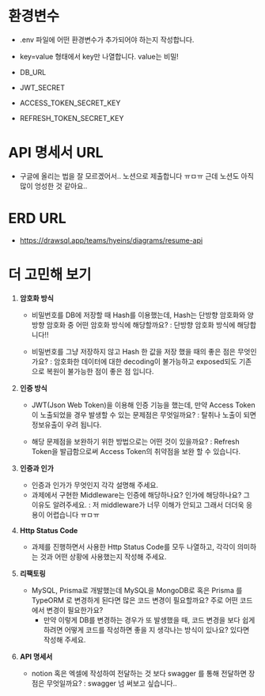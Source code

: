 # 환경변수

- .env 파일에 어떤 환경변수가 추가되어야 하는지 작성합니다.
- key=value 형태에서 key만 나열합니다. value는 비밀!

- DB_URL
- JWT_SECRET
- ACCESS_TOKEN_SECRET_KEY
- REFRESH_TOKEN_SECRET_KEY

# API 명세서 URL

- 구글에 올리는 법을 잘 모르겠어서.. 노션으로 제출합니다 ㅠㅁㅠ 근데 노션도 아직 많이 엉성한 것 같아요..

# ERD URL

- https://drawsql.app/teams/hyeins/diagrams/resume-api

# 더 고민해 보기

1. **암호화 방식**

   - 비밀번호를 DB에 저장할 때 Hash를 이용했는데, Hash는 단방향 암호화와 양방향 암호화 중 어떤 암호화 방식에 해당할까요?
     : 단방향 암호화 방식에 해당합니다!!

   - 비밀번호를 그냥 저장하지 않고 Hash 한 값을 저장 했을 때의 좋은 점은 무엇인가요?
     : 암호화한 데이터에 대한 decoding이 불가능하고 exposed되도 기존으로 복원이 불가능한 점이 좋은 점 입니다.

2. **인증 방식**

   - JWT(Json Web Token)을 이용해 인증 기능을 했는데, 만약 Access Token이 노출되었을 경우 발생할 수 있는 문제점은 무엇일까요?
     : 탈취나 노출이 되면 정보유출이 우려 됩니다.

   - 해당 문제점을 보완하기 위한 방법으로는 어떤 것이 있을까요?
     : Refresh Token을 발급함으로써 Access Token의 취약점을 보완 할 수 있습니다.

3. **인증과 인가**

   - 인증과 인가가 무엇인지 각각 설명해 주세요.
   - 과제에서 구현한 Middleware는 인증에 해당하나요? 인가에 해당하나요? 그 이유도 알려주세요.
     : 저 middleware가 너무 이해가 안되고 그래서 더더욱 응용이 어렵습니다 ㅠㅁㅠ

4. **Http Status Code**

   - 과제를 진행하면서 사용한 Http Status Code를 모두 나열하고, 각각이 의미하는 것과 어떤 상황에 사용했는지 작성해 주세요.

5. **리팩토링**

   - MySQL, Prisma로 개발했는데 MySQL을 MongoDB로 혹은 Prisma 를 TypeORM 로 변경하게 된다면 많은 코드 변경이 필요할까요? 주로 어떤 코드에서 변경이 필요한가요?
     - 만약 이렇게 DB를 변경하는 경우가 또 발생했을 때, 코드 변경을 보다 쉽게 하려면 어떻게 코드를 작성하면 좋을 지 생각나는 방식이 있나요? 있다면 작성해 주세요.

6. **API 명세서**
   - notion 혹은 엑셀에 작성하여 전달하는 것 보다 swagger 를 통해 전달하면 장점은 무엇일까요?
     : swagger 넘 써보고 싶습니다..

